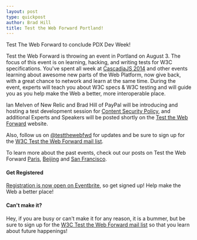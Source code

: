 ```yaml
---
layout: post
type: quickpost
author: Brad Hill
title: Test the Web Forward Portland!
---
```


Test The Web Forward to conclude PDX Dev Week!

Test the Web Forward is throwing an event in Portland on August 3.  The focus of this event is on learning, hacking, and writing tests for W3C specifications. You've spent all week at <a href="http://2014.cascadiajs.com">CascadiaJS 2014</a> and other events learning about awesome new parts of the Web Platform, now give back, with a great chance to network and learn at the same time. During the event, experts will teach you about W3C specs & W3C testing and will guide you as you help make the Web a better, more interoperable place.

Ian Melven of New Relic and Brad Hill of PayPal will be introducing and hosting a test development session for <a href="http://www.w3.org/TR/CSP">Content Security Policy</a>, and additional Experts and Speakers will be posted shortly on the <a href="/events/2014/portland.html">Test the Web Forward</a> website.  

Also, follow us on <a href="https://twitter.com/testthewebfwd">@testthewebfwd</a> for updates and be sure to sign up for the <a href="http://lists.w3.org/Archives/Public/public-testtwf/">W3C Test the Web Forward mail list</a>. 

To learn more about the past events, check out our posts on Test the Web Forward <a href="http://blogs.adobe.com/webplatform/2012/11/09/test-the-web-forward-paris/">Paris</a>, <a href="http://blogs.adobe.com/webplatform/2012/10/25/test-the-web-forward-beijing/">Beijing</a> and <a href="http://blogs.adobe.com/webplatform/2012/06/20/test-the-web-forward-weekend/">San Francisco</a>.

<h4>Get Registered</h4>
<a href="https://www.eventbrite.com/e/test-the-web-forward-portland-2014-tickets-11850520225">Registration is now open on Eventbrite</a>, so get signed up!  Help make the Web a better place!

<h4>Can't make it?</h4>
Hey, if you are busy or can't make it for any reason, it is a bummer, but be sure to sign up for the <a href="http://lists.w3.org/Archives/Public/public-testtwf/">W3C Test the Web Forward mail list</a> so that you learn about future happenings!
